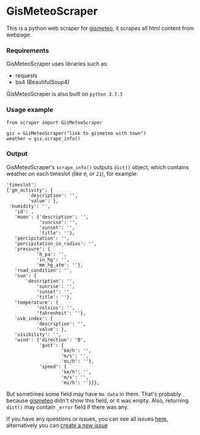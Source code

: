 # GisMeteoScraper

This is a python web scraper for [gismeteo](https://www.gismeteo.com/), it scrapes all html content from webpage.


### Requirements

GisMeteoScraper uses libraries such as:
* requests
* bs4 (BeautifulSoup4)

GisMeteoScraper is also built on `python 3.7.3`

### Usage example

    from scraper import GisMeteoScraper
    
    gis = GisMeteoScraper("link to gismeteo with town")
    weather = gis.scrape_info()


### Output
GisMeteoScraper's `scrape_info()` outputs `dict()` object, which contains weather on each timeslot *(like `0`, or `21`)*, for example:

    'timeslot': 
    {'gm_activity': {
		    'description': '', 
		    'value': },
     'humidity': '',
       'id': ,
       'moon': {'description': '',
                'sunrise': '',
                'sunset': '',
                'title': ''},
       'percipitation': '',
       'percipitation_in_radius': '',
       'pressure': {
		       'h_pa': '', 
		       'in_hg': '', 
		       'mm_hg_atm': ''},
       'road_condition': '',
       'sun': {
		   'description': '',
               'sunrise': '',
               'sunset': '',
               'title': ''},
       'temperature': {
		       'celsius': '', 
		       'fahrenheit': ''},
       'uvb_index': {
		       'description': '', 
		       'value': },
       'visibility': '',
       'wind': {'direction': 'В',
                'gust': {
		                'km/h': '', 
		                'm/s': '', 
		                'mi/h': ''},
                'speed': {
		                'km/h': '', 
		                'm/s': '', 
		                'mi/h': ''}}},
But sometimes some field may have `No data` in them. That's probably because [gismeteo](https://www.gismeteo.com/) didn't show this field, or it was empty. Also, returning `dict()` may contain `_error` field if there was any.

If you have any questions or issues, you can see all issues [here](https://github.com/egordunaev/gismeteo-scraper/issues), alternatively you can [create a new issue](https://github.com/egordunaev/gismeteo-scraper/issues/new)
